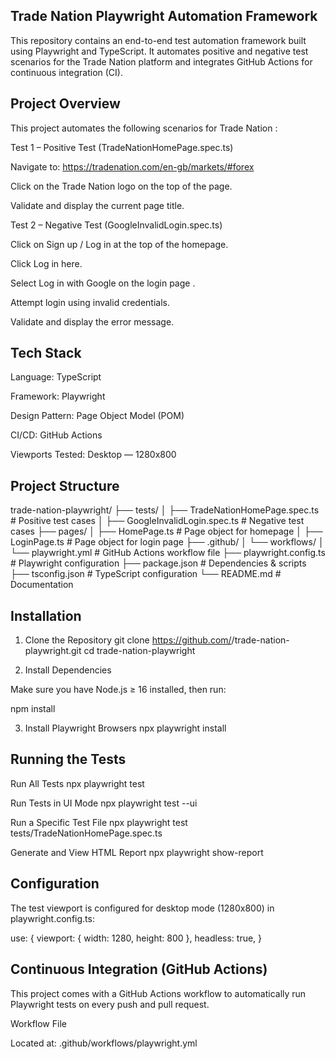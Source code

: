 ## Trade Nation Playwright Automation Framework

This repository contains an end-to-end test automation framework built using Playwright
 and TypeScript.
It automates positive and negative test scenarios for the Trade Nation platform and integrates GitHub Actions for continuous integration (CI).

## Project Overview

This project automates the following scenarios for Trade Nation
:

Test 1 – Positive Test (TradeNationHomePage.spec.ts)

Navigate to: https://tradenation.com/en-gb/markets/#forex

Click on the Trade Nation logo on the top of the page.

Validate and display the current page title.

Test 2 – Negative Test (GoogleInvalidLogin.spec.ts)

Click on Sign up / Log in at the top of the homepage.

Click Log in here.

Select Log in with Google on the login page
.

Attempt login using invalid credentials.

Validate and display the error message.

## Tech Stack

Language: TypeScript

Framework: Playwright

Design Pattern: Page Object Model (POM)

CI/CD: GitHub Actions

Viewports Tested: Desktop — 1280x800

## Project Structure
trade-nation-playwright/
├── tests/
│   ├── TradeNationHomePage.spec.ts     # Positive test cases
│   ├── GoogleInvalidLogin.spec.ts      # Negative test cases
├── pages/
│   ├── HomePage.ts                     # Page object for homepage
│   ├── LoginPage.ts                    # Page object for login page
├── .github/
│   └── workflows/
│       └── playwright.yml              # GitHub Actions workflow file
├── playwright.config.ts               # Playwright configuration
├── package.json                       # Dependencies & scripts
├── tsconfig.json                      # TypeScript configuration
└── README.md                          # Documentation

## Installation
1. Clone the Repository
git clone https://github.com/<your-username>/trade-nation-playwright.git
cd trade-nation-playwright

2. Install Dependencies

Make sure you have Node.js ≥ 16 installed, then run:

npm install

3. Install Playwright Browsers
npx playwright install

## Running the Tests
Run All Tests
npx playwright test

Run Tests in UI Mode
npx playwright test --ui

Run a Specific Test File
npx playwright test tests/TradeNationHomePage.spec.ts

Generate and View HTML Report
npx playwright show-report

## Configuration

The test viewport is configured for desktop mode (1280x800) in playwright.config.ts:

use: {
  viewport: { width: 1280, height: 800 },
  headless: true,
}

## Continuous Integration (GitHub Actions)

This project comes with a GitHub Actions workflow to automatically run Playwright tests on every push and pull request.

Workflow File

Located at: .github/workflows/playwright.yml
